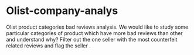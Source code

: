 # Olist-company-analys
Olist product categories bad reviews analysis. We would like to study some particular categories of product which have more bad reviews than other and understand why? Filter out the one seller with the most counterfeit related reviews and flag the seller .
